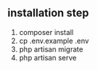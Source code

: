 ## installation step
1. composer install
2. cp .env.example .env
3. php artisan migrate
4. php artisan serve